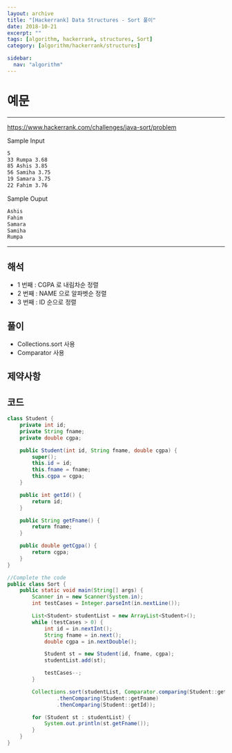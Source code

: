 ```yaml
---
layout: archive
title: "[Hackerrank] Data Structures - Sort 풀이"
date: 2018-10-21
excerpt: ""
tags: [algorithm, hackerrank, structures, Sort]
category: [algorithm/hackerrank/structures]

sidebar:
  nav: "algorithm"
---
```


# 예문

---

<https://www.hackerrank.com/challenges/java-sort/problem>

Sample Input

```markdown
5
33 Rumpa 3.68
85 Ashis 3.85
56 Samiha 3.75
19 Samara 3.75
22 Fahim 3.76
```

Sample Ouput

```markdown
Ashis
Fahim
Samara
Samiha
Rumpa
```

---

## 해석

- 1 번째 : CGPA 로 내림차순 정렬
- 2 번째 : NAME 으로 알파벳순 정렬
- 3 번째 : ID 순으로 정렬

## 풀이

- Collections.sort 사용
- Comparator 사용

## 제약사항

## 코드

```java
class Student {
    private int id;
    private String fname;
    private double cgpa;

    public Student(int id, String fname, double cgpa) {
        super();
        this.id = id;
        this.fname = fname;
        this.cgpa = cgpa;
    }

    public int getId() {
        return id;
    }

    public String getFname() {
        return fname;
    }

    public double getCgpa() {
        return cgpa;
    }
}

//Complete the code
public class Sort {
    public static void main(String[] args) {
        Scanner in = new Scanner(System.in);
        int testCases = Integer.parseInt(in.nextLine());

        List<Student> studentList = new ArrayList<Student>();
        while (testCases > 0) {
            int id = in.nextInt();
            String fname = in.next();
            double cgpa = in.nextDouble();

            Student st = new Student(id, fname, cgpa);
            studentList.add(st);

            testCases--;
        }

        Collections.sort(studentList, Comparator.comparing(Student::getCgpa).reversed()
                .thenComparing(Student::getFname)
                .thenComparing(Student::getId));

        for (Student st : studentList) {
            System.out.println(st.getFname());
        }
    }
}
```